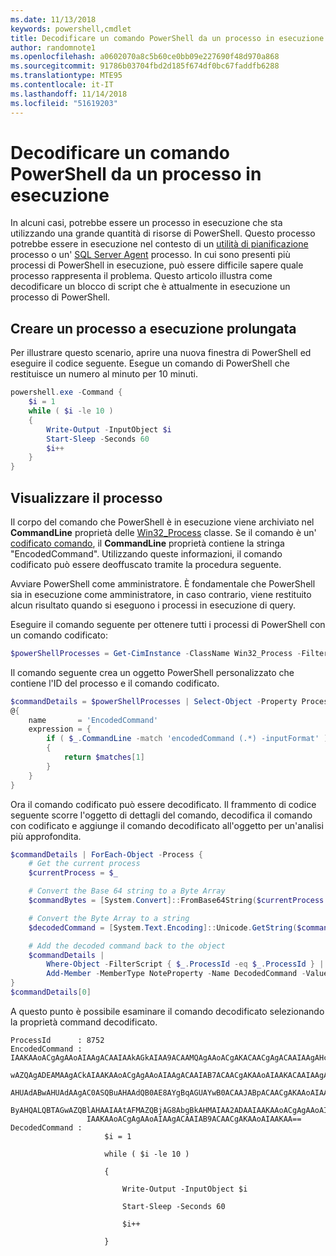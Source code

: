 ```yaml
---
ms.date: 11/13/2018
keywords: powershell,cmdlet
title: Decodificare un comando PowerShell da un processo in esecuzione
author: randomnote1
ms.openlocfilehash: a0602070a8c5b60ce0bb09e227690f48d970a868
ms.sourcegitcommit: 91786b03704fbd2d185f674df0bc67faddfb6288
ms.translationtype: MTE95
ms.contentlocale: it-IT
ms.lasthandoff: 11/14/2018
ms.locfileid: "51619203"
---
```

# <a name="decode-a-powershell-command-from-a-running-process"></a>Decodificare un comando PowerShell da un processo in esecuzione

In alcuni casi, potrebbe essere un processo in esecuzione che sta utilizzando una grande quantità di risorse di PowerShell.
Questo processo potrebbe essere in esecuzione nel contesto di un [utilità di pianificazione][] processo o un' [SQL Server Agent][] processo. In cui sono presenti più processi di PowerShell in esecuzione, può essere difficile sapere quale processo rappresenta il problema. Questo articolo illustra come decodificare un blocco di script che è attualmente in esecuzione un processo di PowerShell.

## <a name="create-a-long-running-process"></a>Creare un processo a esecuzione prolungata

Per illustrare questo scenario, aprire una nuova finestra di PowerShell ed eseguire il codice seguente. Esegue un comando di PowerShell che restituisce un numero al minuto per 10 minuti.

```powershell
powershell.exe -Command {
    $i = 1
    while ( $i -le 10 )
    {
        Write-Output -InputObject $i
        Start-Sleep -Seconds 60
        $i++
    }
}
```

## <a name="view-the-process"></a>Visualizzare il processo

Il corpo del comando che PowerShell è in esecuzione viene archiviato nel **CommandLine** proprietà delle [Win32_Process][] classe. Se il comando è un' [codificato comando][], il **CommandLine** proprietà contiene la stringa "EncodedCommand". Utilizzando queste informazioni, il comando codificato può essere deoffuscato tramite la procedura seguente.

Avviare PowerShell come amministratore. È fondamentale che PowerShell sia in esecuzione come amministratore, in caso contrario, viene restituito alcun risultato quando si eseguono i processi in esecuzione di query.

Eseguire il comando seguente per ottenere tutti i processi di PowerShell con un comando codificato:

```powershell
$powerShellProcesses = Get-CimInstance -ClassName Win32_Process -Filter 'CommandLine LIKE "%EncodedCommand%"'
```

Il comando seguente crea un oggetto PowerShell personalizzato che contiene l'ID del processo e il comando codificato.

```powershell
$commandDetails = $powerShellProcesses | Select-Object -Property ProcessId,
@{
    name       = 'EncodedCommand'
    expression = {
        if ( $_.CommandLine -match 'encodedCommand (.*) -inputFormat' )
        {
            return $matches[1]
        }
    }
}
```

Ora il comando codificato può essere decodificato. Il frammento di codice seguente scorre l'oggetto di dettagli del comando, decodifica il comando con codificato e aggiunge il comando decodificato all'oggetto per un'analisi più approfondita.

```powershell
$commandDetails | ForEach-Object -Process {
    # Get the current process
    $currentProcess = $_

    # Convert the Base 64 string to a Byte Array
    $commandBytes = [System.Convert]::FromBase64String($currentProcess.EncodedCommand)

    # Convert the Byte Array to a string
    $decodedCommand = [System.Text.Encoding]::Unicode.GetString($commandBytes)

    # Add the decoded command back to the object
    $commandDetails |
        Where-Object -FilterScript { $_.ProcessId -eq $_.ProcessId } |
        Add-Member -MemberType NoteProperty -Name DecodedCommand -Value $decodedCommand
}
$commandDetails[0]
```

A questo punto è possibile esaminare il comando decodificato selezionando la proprietà command decodificato.

```output
ProcessId      : 8752
EncodedCommand : IAAKAAoACgAgAAoAIAAgACAAIAAkAGkAIAA9ACAAMQAgAAoACgAKACAACgAgACAAIAAgAHcAaABpAGwAZQAgACgAIAAkAGkAIAAtAG
                 wAZQAgADEAMAAgACkAIAAKAAoACgAgAAoAIAAgACAAIAB7ACAACgAKAAoAIAAKACAAIAAgACAAIAAgACAAIABXAHIAaQB0AGUALQBP
                 AHUAdABwAHUAdAAgAC0ASQBuAHAAdQB0AE8AYgBqAGUAYwB0ACAAJABpACAACgAKAAoAIAAKACAAIAAgACAAIAAgACAAIABTAHQAYQ
                 ByAHQALQBTAGwAZQBlAHAAIAAtAFMAZQBjAG8AbgBkAHMAIAA2ADAAIAAKAAoACgAgAAoAIAAgACAAIAAgACAAIAAgACQAaQArACsA
                 IAAKAAoACgAgAAoAIAAgACAAIAB9ACAACgAKAAoAIAAKAA==
DecodedCommand :
                     $i = 1

                     while ( $i -le 10 )

                     {

                         Write-Output -InputObject $i

                         Start-Sleep -Seconds 60

                         $i++

                     }
```

[Utilità di pianificazione]: /windows/desktop/TaskSchd/task-scheduler-start-page
[SQL Server Agent]: /sql/ssms/agent/sql-server-agent
[Win32_Process]: /windows/desktop/CIMWin32Prov/win32-process
[codificato comando]: /powershell/scripting/core-powershell/console/powershell.exe-command-line-help#-encodedcommand-

